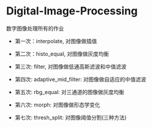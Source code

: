 # Digital-Image-Processing

数字图像处理所有的作业

* 第一次：interpolate, 对图像做插值

* 第二次：histo_equal, 对图像做灰度均衡

* 第三次: filter, 对图像做低通高斯滤波和中值滤波

* 第四次: adaptive_mid_filter: 对图像做自适应的中值滤波

* 第五次: rbg_equal: 对三通道的图像做灰度均衡

* 第六次: morph: 对图像做形态学变化

* 第七次: thresh_split: 对图像阈值分割(三种方法)
